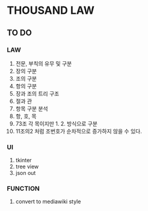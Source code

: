 # THOUSAND LAW

## TO DO

### LAW 

1. 전문, 부칙의 유무 및 구분
2. 장의 구분
3. 조의 구분
4. 항의 구분
5. 장과 조의 트리 구조
6. 절과 관
7. 항목 구분 분석
8. 항, 호, 목
9. 73조 각 목이지만 1. 2. 방식으로 구분
10. 11조의2 처럼 조번호가 순차적으로 증가하지 않을 수 있다.

### UI

1. tkinter
2. tree view
3. json out

### FUNCTION

1. convert to mediawiki style